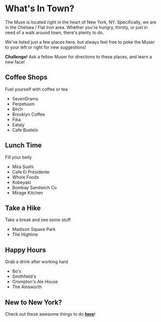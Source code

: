 # What's In Town?

The Muse is located right in the heart of New York, NY.  Specifically, we are in the Chelsea / Flat Iron area.  Whether you're hungry, thirsty, or just in need of a walk around town, there's plenty to do.

We've listed just a few places here, but always feel free to poke the Muser to your left or right for new suggestions!

**Challenge!** Ask a fellow Muser for directions to these places, and learn a new face!


## Coffee Shops
Fuel yourself with coffee or tea
* SevenGrams
* Perpetuum
* Birch
* Brooklyn Coffee
* Fika
* Eataly
* Cafe Bustelo


## Lunch Time
Fill your belly
* Mira Sushi
* Cafe El Presidente
* Whole Foods
* Kobeyaki
* Bombay Sandwich Co
* Mirage Kitchen


## Take a Hike
Take a break and see some stuff
* Madison Square Park
* The Highline


## Happy Hours
Grab a drink after working hard
* Bo's
* Smithfield's
* Crompton's Ale House
* The Ainsworth


## New to New York?
Check out these awesome things to do [**here**](https://docs.google.com/document/d/1VDVhEVEBF26Tzdbsn1sxyR_tpQCpJT9pCJGfbw-XC7g/edit?ts=564f7a56)!





